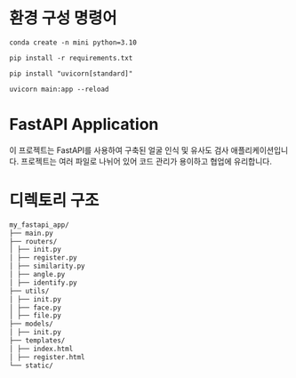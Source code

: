 # 환경 구성 명령어
```
conda create -n mini python=3.10 

pip install -r requirements.txt 

pip install "uvicorn[standard]" 

uvicorn main:app --reload
```
# FastAPI Application

이 프로젝트는 FastAPI를 사용하여 구축된 얼굴 인식 및 유사도 검사 애플리케이션입니다. 프로젝트는 여러 파일로 나뉘어 있어 코드 관리가 용이하고 협업에 유리합니다.

# 디렉토리 구조
```bash
my_fastapi_app/
├── main.py
├── routers/
│ ├── init.py
│ ├── register.py
│ ├── similarity.py
│ ├── angle.py
│ ├── identify.py
├── utils/
│ ├── init.py
│ ├── face.py
│ ├── file.py
├── models/
│ ├── init.py
├── templates/
│ ├── index.html
│ ├── register.html
└── static/
```

